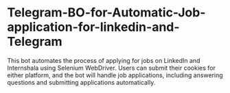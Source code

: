 # Telegram-BO-for-Automatic-Job-application-for-linkedin-and-Telegram
This bot automates the process of applying for jobs on LinkedIn and Internshala using Selenium WebDriver. Users can submit their cookies for either platform, and the bot will handle job applications, including answering questions and submitting applications automatically.
